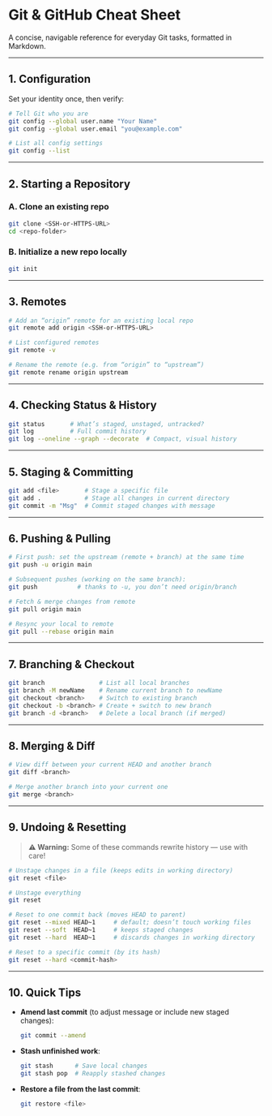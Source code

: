 # Git & GitHub Cheat Sheet

A concise, navigable reference for everyday Git tasks, formatted in Markdown.

---

## 1. Configuration  
Set your identity once, then verify:

```bash
# Tell Git who you are
git config --global user.name "Your Name"
git config --global user.email "you@example.com"

# List all config settings
git config --list
```

---

## 2. Starting a Repository  

### A. Clone an existing repo  
```bash
git clone <SSH-or-HTTPS-URL>
cd <repo-folder>
```

### B. Initialize a new repo locally  
```bash
git init
```

---

## 3. Remotes  
```bash
# Add an “origin” remote for an existing local repo
git remote add origin <SSH-or-HTTPS-URL>

# List configured remotes
git remote -v

# Rename the remote (e.g. from “origin” to “upstream”)
git remote rename origin upstream
```

---

## 4. Checking Status & History  
```bash
git status       # What’s staged, unstaged, untracked?
git log          # Full commit history
git log --oneline --graph --decorate  # Compact, visual history
```

---

## 5. Staging & Committing  
```bash
git add <file>       # Stage a specific file
git add .            # Stage all changes in current directory
git commit -m "Msg"  # Commit staged changes with message
```

---

## 6. Pushing & Pulling  
```bash
# First push: set the upstream (remote + branch) at the same time
git push -u origin main  

# Subsequent pushes (working on the same branch):
git push           # thanks to -u, you don’t need origin/branch

# Fetch & merge changes from remote
git pull origin main

# Resync your local to remote
git pull --rebase origin main
```

---

## 7. Branching & Checkout  
```bash
git branch               # List all local branches
git branch -M newName    # Rename current branch to newName
git checkout <branch>    # Switch to existing branch
git checkout -b <branch> # Create + switch to new branch
git branch -d <branch>   # Delete a local branch (if merged)
```

---

## 8. Merging & Diff  
```bash
# View diff between your current HEAD and another branch
git diff <branch>

# Merge another branch into your current one
git merge <branch>
```

---

## 9. Undoing & Resetting  
> **⚠️ Warning:** Some of these commands rewrite history — use with care!

```bash
# Unstage changes in a file (keeps edits in working directory)
git reset <file>

# Unstage everything
git reset

# Reset to one commit back (moves HEAD to parent)
git reset --mixed HEAD~1     # default; doesn’t touch working files
git reset --soft  HEAD~1     # keeps staged changes
git reset --hard  HEAD~1     # discards changes in working directory

# Reset to a specific commit (by its hash)
git reset --hard <commit-hash>
```

---

## 10. Quick Tips  

- **Amend last commit** (to adjust message or include new staged changes):  
  ```bash
  git commit --amend
  ```
- **Stash unfinished work**:  
  ```bash
  git stash      # Save local changes
  git stash pop  # Reapply stashed changes
  ```
- **Restore a file from the last commit**:  
  ```bash
  git restore <file>
  ```
